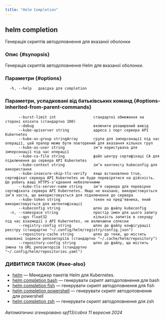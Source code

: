 ```yaml
---
title: "Helm Completion"
---
```


## helm completion

Генерація скриптів автодоповнення для вказаної оболонки

### Опис {#synopsis}

Генерація скриптів автодоповнення Helm для вказаної оболонки.

### Параметри {#options}

```none
  -h, --help   довідка для completion
```

### Параметри, успадковані від батьківських команд {#options-inherited-from-parent-commands}

```none
      --burst-limit int                 стандартні обмеження на стороні клієнта (стандартно 100)
      --debug                           включити розширений вивід
      --kube-apiserver string           адреса і порт сервера API Kubernetes
      --kube-as-group stringArray       група для імперсонації під час операції, цей прапор може бути повторений для вказання кількох груп
      --kube-as-user string             імʼя користувача для імперсонації під час операції
      --kube-ca-file string             файл центру сертифікаці СА для підключення до сервера API Kubernetes
      --kube-context string             імʼя контексту kubeconfig для використання
      --kube-insecure-skip-tls-verify   якщо встановлено true, сертифікат сервера API Kubernetes не буде перевірятися на дійсність. Це робить ваші HTTPS-зʼєднання небезпечними
      --kube-tls-server-name string     імʼя сервера для перевірки сертифіката сервера API Kubernetes. Якщо не вказано, використовується імʼя хоста, що використовується для підключення до сервера
      --kube-token string               токен на предʼявника, який використовується для автентифікації
      --kubeconfig string               шлях до файлу kubeconfig
  -n, --namespace string                простір імен для цього запиту
      --qps float32                     кількість запитів в секунду під час взаємодії з API Kubernetes, не включаючи сплески
      --registry-config string          шлях до файлу конфігурації реєстру (стандартно "~/.config/helm/registry/config.json")
      --repository-cache string         шлях до теки, що містить кешовані індекси репозиторіїв (стандартно "~/.cache/helm/repository")
      --repository-config string        шлях до файлу, що містить імена та URL репозиторіїв (стандартно "~/.config/helm/repositories.yaml")
```

### ДИВИТИСЯ ТАКОЖ {#see-also}

* [helm](helm.md) — Менеджер пакетів Helm для Kubernetes.
* [helm completion bash](helm_completion_bash.md) — генерувати скрипт автодоповнення для bash
* [helm completion fish](helm_completion_fish.md) — генерувати скрипт автодоповнення для fish
* [helm completion powershell](helm_completion_powershell.md) — генерувати скрипт автодоповнення для powershell
* [helm completion zsh](helm_completion_zsh.md) — генерувати скрипт автодоповнення для zsh

###### Автоматично згенеровано spf13/cobra 11 вересня 2024
